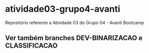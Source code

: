 # atividade03-grupo4-avanti
Repositório referente a Atividade 03 do Grupo 04 - Avanti Bootcamp

## Ver também branches DEV-BINARIZACAO e CLASSIFICACAO
